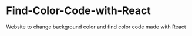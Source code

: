 # Find-Color-Code-with-React
Website to change background color and find color code made with React
